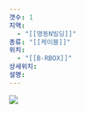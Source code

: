 ```yaml
---
갯수: 1
지역:
  - "[[명동N빌딩]]"
종류: "[[케이블]]"
위치:
  - "[[B-RBOX]]"
상세위치: 
설명: 
---
```


![](http://192.168.50.22/devices/240822_IMG_0016.jpg)
